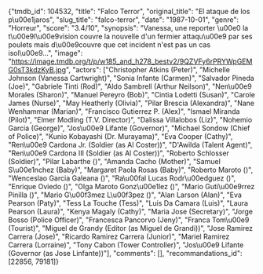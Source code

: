 {"tmdb_id": 104532, "title": "Falco Terror", "original_title": "El ataque de los p\u00e1jaros", "slug_title": "falco-terror", "date": "1987-10-01", "genre": "Horreur", "score": "3.4/10", "synopsis": "Vanessa, une reporter \u00e0 la t\u00e9l\u00e9vision couvre la nouvelle d'un fermier attaqu\u00e9 par ses poulets mais d\u00e9couvre que cet incident n'est pas un cas isol\u00e9...", "image": "https://image.tmdb.org/t/p/w185_and_h278_bestv2/9QZVFy6rPRYWpGEMG0sT3kdzKyB.jpg", "actors": ["Christopher Atkins (Peter)", "Michelle Johnson (Vanessa Cartwright)", "Sonia Infante (Carmen)", "Salvador Pineda (Joe)", "Gabriele Tinti (Rod)", "Aldo Sambrell (Arthur Neilson)", "Nen\u00e9 Morales (Sharon)", "Manuel Pereyro (Bob)", "Cintia Lodetti (Susan)", "Carole James (Nurse)", "May Heatherly (Olivia)", "Pilar Brescia (Alexandra)", "Nane Wenhammar (Marian)", "Francisco Gutierrez P. (Alex)", "Ismael Miranda (Pilot)", "Elmer Modling (T.V. Director)", "Dalissa Villalobos (Liz)", "Nohemio Garcia (George)", "Jos\u00e9 Lifante (Governor)", "Michael Sondow (Chief of Police)", "Kunio Kobayashi (Dr. Murayama)", "Eva Cooper (Cathy)", "Ren\u00e9 Cardona Jr. (Soldier (as Al Coster))", "D'Awilda (Talent Agent)", "Ren\u00e9 Cardona III (Soldier (as Al Coster))", "Roberto Schlosser (Soldier)", "Pilar Labarthe ()", "Amanda Cacho (Mother)", "Samuel S\u00e1nchez (Baby)", "Margaret Paola Rosas (Baby)", "Roberto Maroto ()", "Wenceslao Garcia Galeana ()", "Ra\u00fal Lucas Rodr\u00edguez ()", "Enrique Oviedo ()", "Olga Maroto Gonz\u00e1lez ()", "Mario Guti\u00e9rrez Pinilla ()", "Mario G\u00f3mez L\u00f3pez ()", "Alan Larson (Alan)", "Eva Pearson (Paty)", "Tess La Touche (Tess)", "Luis Da Camara (Luis)", "Laura Pearson (Laura)", "Kenya Magaly (Cathy)", "Maria Jose (Secretary)", "Jorge Bosso (Police Officer)", "Francesca Pancorvo (Jeny)", "Franca Tom\u00e9 (Tourist)", "Miguel de Grandy (Editor (as Miguel de Grandi))", "Jose Ramirez Carrera (Jose)", "Ricardo Ramirez Carrera (Junior)", "Mariel Ramirez Carrera (Lorraine)", "Tony Cabon (Tower Controller)", "Jos\u00e9 Lifante (Governor (as Jose Linfante))"], "comments": [], "recommandations_id": [22856, 79181]}